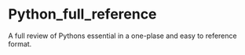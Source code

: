 # Python_full_reference
 A full review of Pythons essential in a one-plase and easy to reference format.
